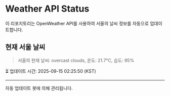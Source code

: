 
# Weather API Status

이 리포지토리는 OpenWeather API를 사용하여 서울의 날씨 정보를 자동으로 업데이트합니다.

## 현재 서울 날씨
> 서울의 현재 날씨: overcast clouds, 온도: 21.7°C, 습도: 95%

⏳ 업데이트 시간: 2025-09-15 02:25:50 (KST)

---
자동 업데이트 봇에 의해 관리됩니다.
